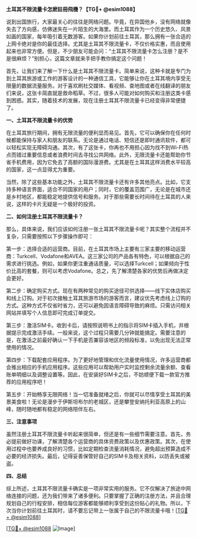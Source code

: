 **土耳其不限流量卡怎麽註冊飛機？【TG💪+ @esim1088】**

说到出国旅行，大家最关心的往往是网络问题。毕竟，在异国他乡，没有网络就像失去了方向感，仿佛迷失在一片陌生的大海里。而土耳其作为一个历史悠久、风景如画的国家，每年吸引着无数游客。如果你计划前往土耳其，那么拥有一张合适的上网卡绝对是你的最佳选择。尤其是土耳其不限流量卡，不仅价格实惠，而且使用起来也非常方便。但是，不少朋友可能会问：“土耳其不限流量卡怎么注册？是不是很麻烦？”别担心，这篇文章就来手把手教你搞定这个问题！

首先，让我们来了解一下什么是土耳其不限流量卡。简单来说，这种卡就是专门为到土耳其旅游或工作的游客设计的一种通信工具，它能够让你在土耳其境内享受无限量的数据流量服务。对于喜欢刷社交媒体、看视频、查地图或者在线翻译的朋友们来说，这张卡简直就是救命稻草。不过，很多人可能对如何购买和注册这类卡感到困惑。其实，随着技术的发展，现在注册土耳其不限流量卡已经变得非常便捷了。

**一、土耳其不限流量卡的优势**

在土耳其旅行期间，拥有无限流量的便利显而易见。首先，它可以确保你在任何时候都能保持与家人和朋友的联系。无论是通过电话、短信还是即时通讯软件，都可以轻松实现无障碍沟通。其次，有了这张卡，你再也不用担心因为找不到Wi-Fi热点而错过重要信息或者浪费时间去寻找公共网络。此外，无限流量卡还能帮助你节省手机费用，因为它免去了高额的国际漫游费。尤其是在土耳其这样消费水平较高的国家，这一点显得尤为重要。

当然，除了这些基本功能之外，土耳其不限流量卡还有许多其他亮点。比如，它支持多种语言界面，适合不同国家的用户；同时，它的覆盖范围广，无论是在城市还是乡村地区，都能稳定地提供信号和服务。对于那些需要长时间待在土耳其的人来说，这样的卡片无疑是一个极好的投资。

**二、如何注册土耳其不限流量卡？**

那么，具体来说，我们应该如何注册一张土耳其不限流量卡呢？其实整个流程并不复杂，只需要按照以下步骤操作即可：

第一步：选择合适的运营商。目前，在土耳其市场上主要有三家主要的移动运营商：Turkcell、Vodafone和AVEA。这三家公司的产品各有特色，可以根据自己的需求进行挑选。例如，如果你更注重通话质量，可以选择Turkcell；如果倾向于性价比高的套餐，则可以考虑Vodafone。总之，先了解清楚各家的优势后再做决定会更好。

第二步：确定购买方式。现在有两种常见的购买途径可供选择——线下实体店购买和线上订购。对于初次接触土耳其旅游市场的游客而言，建议优先考虑线上订购的方式。这种方式不仅省时省力，还可以避免因语言障碍导致的麻烦。只需访问相关网站并填写个人信息即可完成订单提交。

第三步：激活SIM卡。收到卡后，请按照说明书上的指示将SIM卡插入手机，并根据提示完成激活手续。一般来说，这个过程只需要几分钟就能搞定。需要注意的是，在激活之前最好确认一下手机是否兼容该地区的频段标准，以免出现无法正常使用的情况。

第四步：下载配套应用程序。为了更好地管理和优化流量使用情况，许多运营商都会推出相应的手机应用程序。这些应用可以帮助用户实时监控剩余流量余额、查看账单明细以及调整设置等。因此，在安装好SIM卡之后，不妨顺便下载一款官方推荐的应用程序吧！

第五步：开始畅享无限网络！当一切准备就绪之后，你就可以尽情享受土耳其的美景美食啦！无论是漫步于伊斯坦布尔的老城区，还是攀登安纳托利亚高原上的山峰，随时随地都有稳定的网络陪伴左右。

**三、注意事项**

虽然注册土耳其不限流量卡听起来很简单，但还是有一些细节需要注意。首先，务必提前做好功课，了解清楚各个运营商的具体资费政策以及优惠政策。其次，在使用过程中也要养成良好的习惯，比如定期检查流量消耗情况，避免超出预算造成不必要的经济损失。最后，记得妥善保管好自己的SIM卡及相关资料，以防丢失或被盗。

**四、总结**

综上所述，土耳其不限流量卡确实是一项非常实用的服务。它不仅解决了旅途中网络连接的问题，还为我们带来了诸多便利。只要掌握了正确的注册方法，并且合理规划自己的行程安排，相信每位游客都能够顺利享受到这份贴心的礼物。所以，下次当你计划前往土耳其时，请不要忘记带上一张属于自己的不限流量卡哦！[[TG💪+ @esim1088](https://t.me/s/esim1088)]

[[TG💪+ @esim1088](https://t.me/s/esim1088) ![Image](https://i.postimg.cc/4NQfJmqS/Snipaste-2025-05-13-00-14-12.png)]